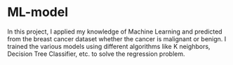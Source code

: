 # ML-model
In this project, I applied my knowledge of Machine Learning and predicted from the breast cancer dataset whether the cancer is malignant or benign. I trained the various models using different algorithms like K neighbors, Decision Tree Classifier, etc. to solve the regression problem.
